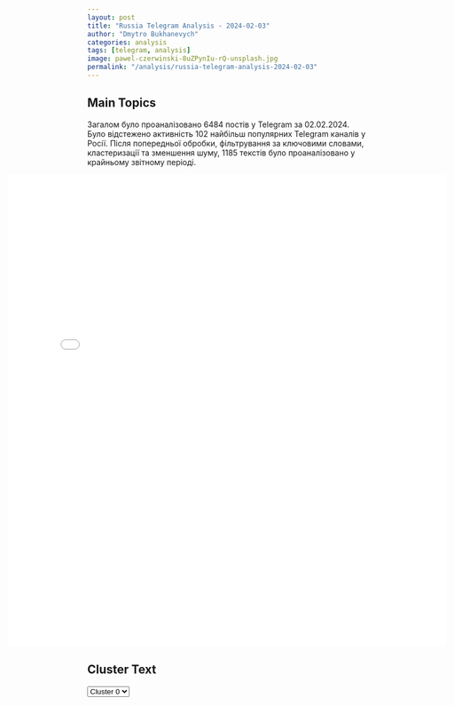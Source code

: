 ```yaml
---
layout: post
title: "Russia Telegram Analysis - 2024-02-03"
author: "Dmytro Bukhanevych"
categories: analysis
tags: [telegram, analysis]
image: pawel-czerwinski-8uZPynIu-rQ-unsplash.jpg
permalink: "/analysis/russia-telegram-analysis-2024-02-03"
---
```


<style>
    /* Adjusting iframe-container styles */
    .wide-iframe-container {
        width: calc(100% + 30vw);  /* Extending the width */
        margin-left: -15vw;       /* Negative margin to push to the left */
        overflow: hidden;         /* In case the iframe content spills over */
    }

    .wide-iframe-container iframe {
        width: 100%;  /* Making the iframe take the full width of its container */
        border: none; /* Removing any borders from the iframe */
    }

    /* Toggle mechanism */
    .hidden {
        display: none;
    }
    
    .show-content-target:checked + .show-content {
        display: block;
    }
</style>

<h2>Main Topics</h2>
<p>Загалом було проаналізовано 6484 постів у Telegram за 02.02.2024. Було відстежено активність 102 найбільш популярних Telegram каналів у Росії. Після попередньої обробки, фільтрування за ключовими словами, кластеризації та зменшення шуму, 1185 текстів було проаналізовано у крайньому звітному періоді.</p>
<!-- Embedding Main Plotly Visualization -->
<div class="wide-iframe-container">
    <iframe src="{{site.baseurl}}/visualizations/2024-02-03/fig_topics_time.html" height="850"></iframe>
</div>


<h2>Cluster Text</h2>

<!-- Dropdown to select a cluster -->
<select id="clusterSelector" onchange="displayClusterText()">
<option value="0">Cluster 0</option><option value="1">Cluster 1</option><option value="2">Cluster 2</option><option value="3">Cluster 3</option><option value="4">Cluster 4</option><option value="5">Cluster 5</option><option value="6">Cluster 6</option><option value="7">Cluster 7</option><option value="8">Cluster 8</option>
</select>

<!-- Display area for the selected cluster's text -->
<div id="clusterTextDisplay" class="hidden"></div>

<script type="text/javascript">
    var clusterDetails = {"0": "<b>Total Posts:</b> 112<br><b>Date:</b> 2024-02-02 22:32:55+00:00<br><b>Author:</b> wargonzo<br><b>Link:</b> https://t.me/s/wargonzo/17954<br><b>Subscribers:</b> 1072133<br><b>Text:</b> \u0422\u0435\u043a\u0441\u0442: \u26a1\ufe0f\u0412\u0430\u0436\u043d\u043e\u26a1\ufe0f\u0412\u0412\u0421 \u0421\u0428\u0410 \u043d\u0430\u043d\u0435\u0441\u043b\u0438 \u0443\u0434\u0430\u0440\u044b \u043f\u043e \u0421\u0438\u0440\u0438\u0438 \u0438 \u0418\u0440\u0430\u043a\u0443\u26a1\ufe0f\u0421\u0442\u0440\u0430\u0442\u0435\u0433\u0438\u0447\u0435\u0441\u043a\u0438\u0435 \u0431\u043e\u043c\u0431\u0430\u0440\u0434\u0438\u0440\u043e\u0432\u0449\u0438\u043a\u0438 B-1B \u00abLancer\u00bb, \u0430 \u0442\u0430\u043a\u0436\u0435 \u043e\u043a\u043e\u043b\u043e 10 \u0448\u0442\u0443\u0440\u043c\u043e\u0432\u0438\u043a\u043e\u0432 \u0438 \u0438\u0441\u0442\u0440\u0435\u0431\u0438\u0442\u0435\u043b\u0435\u0439 \u0412\u0412\u0421 \u0421\u0428\u0410 \u043d\u0430\u043d\u043e\u0441\u044f\u0442 \u0443\u0434\u0430\u0440\u044b \u043f\u043e \u043e\u0431\u044a\u0435\u043a\u0442\u0430\u043c \u041a\u0421\u0418\u0420 \u0438 \u043f\u043e\u0434\u0434\u0435\u0440\u0436\u0438\u0432\u0430\u0435\u043c\u044b\u0445 \u0418\u0440\u0430\u043d\u043e\u043c \u0433\u0440\u0443\u043f\u043f\u0438\u0440\u043e\u0432\u043e\u043a \u0432 \u0421\u0438\u0440\u0438\u0438 \u0438 \u0418\u0440\u0430\u043a\u0435. \u0426\u0435\u043d\u0442\u0440\u0430\u043b\u044c\u043d\u043e\u0435 \u043a\u043e\u043c\u0430\u043d\u0434\u043e\u0432\u0430\u043d\u0438\u0435 \u0421\u0428\u0410 \u043f\u043e\u0434\u0442\u0432\u0435\u0440\u0434\u0438\u043b\u043e \u0431\u043e\u043c\u0431\u0430\u0440\u0434\u0438\u0440\u043e\u0432\u043a\u0443 \u0431\u043e\u043b\u0435\u0435 \u0447\u0435\u043c 85 \u0446\u0435\u043b\u0435\u0439. \u041f\u0440\u0438 \u044d\u0442\u043e\u043c, \u0430\u043c\u0435\u0440\u0438\u043a\u0430\u043d\u0441\u043a\u0438\u0435 \u0421\u041c\u0418, \u0441\u0441\u044b\u043b\u0430\u044f\u0441\u044c \u043d\u0430 \u0438\u0441\u0442\u043e\u0447\u043d\u0438\u043a\u0438 \u0432 \u043f\u0440\u0430\u0432\u0438\u0442\u0435\u043b\u044c\u0441\u0442\u0432\u0435, \u0441\u043e\u043e\u0431\u0449\u0430\u044e\u0442, \u0447\u0442\u043e \u0443\u0434\u0430\u0440\u044b \u043d\u0435 \u0431\u0443\u0434\u0443\u0442 \u043d\u0430\u043d\u043e\u0441\u0438\u0442\u044c\u0441\u044f \u043f\u043e \u0442\u0435\u0440\u0440\u0438\u0442\u043e\u0440\u0438\u0438 \u0418\u0440\u0430\u043d\u0430, \u043d\u043e \u044d\u0442\u043e \u0442\u043e\u043b\u044c\u043a\u043e \u043d\u0430\u0447\u0430\u043b\u043e \u043e\u043f\u0435\u0440\u0430\u0446\u0438\u0438 \u043f\u0440\u043e\u0442\u0438\u0432 \u043f\u0440\u043e\u0438\u0440\u0430\u043d\u0441\u043a\u0438\u0445 \u0441\u0438\u043b \u0432 \u0440\u0435\u0433\u0438\u043e\u043d\u0435, \u043a\u043e\u0442\u043e\u0440\u0430\u044f \u043f\u0440\u043e\u0434\u043e\u043b\u0436\u0438\u0442\u0441\u044f \u0432 \u0431\u043b\u0438\u0436\u0430\u0439\u0448\u0438\u0435 \u0434\u043d\u0438. \u042d\u0442\u0438 \u0441\u043b\u043e\u0432\u0430 \u043f\u043e\u0434\u0442\u0432\u0435\u0440\u0434\u0438\u043b \u0438 \u043f\u0440\u0435\u0437\u0438\u0434\u0435\u043d\u0442 \u0421\u0428\u0410 \u0414\u0436\u043e \u0411\u0430\u0439\u0434\u0435\u043d, \u0437\u0430\u044f\u0432\u0438\u0432, \u0447\u0442\u043e \u043e\u043f\u0435\u0440\u0430\u0446\u0438\u044f \u043f\u0440\u043e\u0432\u043e\u0434\u0438\u0442\u0441\u044f \u043f\u043e\u0434 \u0435\u0433\u043e \u0440\u0443\u043a\u043e\u0432\u043e\u0434\u0441\u0442\u0432\u043e\u043c \u0438 \u0431\u0443\u0434\u0435\u0442 \u043f\u0440\u043e\u0434\u043e\u043b\u0436\u0435\u043d\u0430 \u0432 \u0442\u043e\u043c \u043c\u0435\u0441\u0442\u0435 \u0438 \u0432 \u0442\u043e \u0432\u0440\u0435\u043c\u044f, \u043a\u043e\u0442\u043e\u0440\u043e\u0435 \u043e\u043d\u0438 \u0441\u0430\u043c\u0438 \u0432\u044b\u0431\u0435\u0440\u0443\u0442. \u00ab\u0421\u0428\u0410 \u043d\u0435 \u0441\u0442\u0440\u0435\u043c\u044f\u0442\u0441\u044f \u043a \u043a\u043e\u043d\u0444\u043b\u0438\u043a\u0442\u0443 \u043d\u0430 \u0411\u043b\u0438\u0436\u043d\u0435\u043c \u0412\u043e\u0441\u0442\u043e\u043a\u0435 \u0438\u043b\u0438 \u0433\u0434\u0435-\u043b\u0438\u0431\u043e \u0435\u0449\u0435 \u0432 \u043c\u0438\u0440\u0435, \u043d\u043e \u043c\u044b \u0434\u0430\u0434\u0438\u043c \u0441\u0434\u0430\u0447\u0438 \u0432\u0441\u0435\u043c, \u043a\u0442\u043e \u043f\u043e\u043f\u044b\u0442\u0430\u0435\u0442\u0441\u044f \u043f\u0440\u0438\u0447\u0438\u043d\u0438\u0442\u044c \u043d\u0430\u043c \u0432\u0440\u0435\u0434\u00bb \u2013 \u0437\u0430\u044f\u0432\u0438\u043b \u043f\u0440\u0435\u0437\u0438\u0434\u0435\u043d\u0442 \u0410\u043c\u0435\u0440\u0438\u043a\u0438. \u041d\u0430\u043f\u043e\u043c\u043d\u0438\u043c, \u0447\u0442\u043e \u0431\u043e\u043c\u0431\u0430\u0440\u0434\u0438\u0440\u043e\u0432\u043a\u0438 \u0432 \u0421\u0438\u0440\u0438\u0438 \u0438 \u0418\u0440\u0430\u043a\u0435 \u0441\u0442\u0430\u043b\u0438 \u043e\u0442\u0432\u0435\u0442\u043e\u043c \u043d\u0430 \u043d\u0435\u0434\u0430\u0432\u043d\u044e\u044e \u0430\u0442\u0430\u043a\u0443 \u0430\u043c\u0435\u0440\u0438\u043a\u0430\u043d\u0441\u043a\u043e\u0439 \u0431\u0430\u0437\u044b \u0432 \u0418\u043e\u0440\u0434\u0430\u043d\u0438\u0438, \u0432 \u0445\u043e\u0434\u0435 \u043a\u043e\u0442\u043e\u0440\u043e\u0439 \u043f\u043e\u0433\u0438\u0431\u043b\u043e \u043d\u0435\u0441\u043a\u043e\u043b\u044c\u043a\u043e \u0432\u043e\u0435\u043d\u043d\u043e\u0441\u043b\u0443\u0436\u0430\u0449\u0438\u0445 \u0421\u0428\u0410.@wargonzo *\u043d\u0430\u0448 \u043f\u0440\u043e\u0435\u043a\u0442 \u0441\u0443\u0449\u0435\u0441\u0442\u0432\u0443\u0435\u0442 \u043d\u0430 \u0441\u0440\u0435\u0434\u0441\u0442\u0432\u0430 \u043f\u043e\u0434\u043f\u0438\u0441\u0447\u0438\u043a\u043e\u0432, \u043a\u0430\u0440\u0442\u0430 \u0434\u043b\u044f \u043f\u043e\u043c\u043e\u0449\u04384276 3801 4149 1378", "1": "<b>Total Posts:</b> 144<br><b>Date:</b> 2024-02-02 18:16:36+00:00<br><b>Author:</b> rt_russian<br><b>Link:</b> https://t.me/s/rt_russian/188244<br><b>Subscribers:</b> 815201<br><b>Text:</b> \u0422\u0435\u043a\u0441\u0442: \u041c\u0438\u043d\u044e\u0441\u0442 \u0432\u043a\u043b\u044e\u0447\u0438\u043b \u0432 \u0440\u0435\u0435\u0441\u0442\u0440 \u0438\u043d\u043e\u0430\u0433\u0435\u043d\u0442\u043e\u0432 \u041e\u043b\u0435\u0433\u0430 \u041e\u0440\u043b\u043e\u0432\u0430, \u0431\u044b\u0432\u0448\u0435\u0433\u043e \u0447\u043b\u0435\u043d\u0430 \u043f\u0440\u0430\u0432\u043b\u0435\u043d\u0438\u044f \u043e\u0431\u0449\u0435\u0441\u0442\u0432\u0430 \u00ab\u041c\u0435\u043c\u043e\u0440\u0438\u0430\u043b\u00bb (\u043f\u0440\u0438\u0437\u043d\u0430\u043d\u043e \u0432 \u0420\u0424 \u0438\u043d\u043e\u0430\u0433\u0435\u043d\u0442\u043e\u043c \u0438 \u043b\u0438\u043a\u0432\u0438\u0434\u0438\u0440\u043e\u0432\u0430\u043d\u043e).\u041e\u043d \u0432\u044b\u0441\u0442\u0443\u043f\u0430\u043b \u043f\u0440\u043e\u0442\u0438\u0432 \u0421\u0412\u041e \u043d\u0430 \u0423\u043a\u0440\u0430\u0438\u043d\u0435 \u0438 \u0440\u0430\u0441\u043f\u0440\u043e\u0441\u0442\u0440\u0430\u043d\u044f\u043b \u0444\u0435\u0439\u043a\u0438.\u0412 \u0441\u043f\u0438\u0441\u043e\u043a \u0442\u0430\u043a\u0436\u0435 \u0432\u043e\u0448\u043b\u0438: \u2014 \u0441\u043e\u043e\u0441\u043d\u043e\u0432\u0430\u0442\u0435\u043b\u044c \u00ab\u0412\u0438\u043a\u0438\u043c\u0435\u0434\u0438\u044f. \u0420\u0423\u00bb \u0421\u0442\u0430\u043d\u0438\u0441\u043b\u0430\u0432 \u041a\u043e\u0437\u043b\u043e\u0432\u0441\u043a\u0438\u0439 \u2014 \u0432\u0437\u0430\u0438\u043c\u043e\u0434\u0435\u0439\u0441\u0442\u0432\u043e\u0432\u0430\u043b \u0441 \u0438\u043d\u043e\u0441\u0442\u0440\u0430\u043d\u043d\u044b\u043c\u0438 \u0438\u043d\u0444\u043e\u0440\u043c\u043f\u043b\u043e\u0449\u0430\u0434\u043a\u0430\u043c\u0438, \u0434\u0435\u044f\u0442\u0435\u043b\u044c\u043d\u043e\u0441\u0442\u044c \u043e\u0434\u043d\u043e\u0439 \u0438\u0437 \u043a\u043e\u0442\u043e\u0440\u044b\u0445 \u043f\u0440\u0438\u0437\u043d\u0430\u043d\u0430 \u043d\u0435\u0436\u0435\u043b\u0430\u0442\u0435\u043b\u044c\u043d\u043e\u0439 \u0432 \u0420\u0424; \u2014 \u043d\u043e\u0432\u043e\u0441\u0438\u0431\u0438\u0440\u0441\u043a\u0438\u0439 \u0434\u0435\u043f\u0443\u0442\u0430\u0442 \u0410\u043d\u0442\u043e\u043d \u041a\u0430\u0440\u0442\u0430\u0432\u0438\u043d \u2014 \u0440\u0430\u0441\u043f\u0440\u043e\u0441\u0442\u0440\u0430\u043d\u044f\u043b \u0444\u0435\u0439\u043a\u0438 \u043e \u043f\u0440\u043e\u0432\u043e\u0434\u0438\u043c\u043e\u0439 \u0420\u0424 \u043f\u043e\u043b\u0438\u0442\u0438\u043a\u0435, \u043f\u0440\u0438\u043d\u0438\u043c\u0430\u043b \u0443\u0447\u0430\u0441\u0442\u0438\u0435 \u0432 \u0441\u043e\u0437\u0434\u0430\u043d\u0438\u0438 \u043c\u0430\u0442\u0435\u0440\u0438\u0430\u043b\u043e\u0432 \u0438\u043d\u043e\u0430\u0433\u0435\u043d\u0442\u043e\u0432;\u2014 \u0437\u0430\u043c\u0434\u0438\u0440\u0435\u043a\u0442\u043e\u0440\u0430 \u00ab\u0415\u043b\u044c\u0446\u0438\u043d \u0426\u0435\u043d\u0442\u0440\u0430\u00bb \u041d\u0438\u043a\u0438\u0442\u0430 \u0421\u043e\u043a\u043e\u043b\u043e\u0432 \u2014 \u0432\u044b\u0441\u0442\u0443\u043f\u0430\u043b \u043f\u0440\u043e\u0442\u0438\u0432 \u0421\u0412\u041e, \u0440\u0430\u0441\u043f\u0440\u043e\u0441\u0442\u0440\u0430\u043d\u044f\u043b \u0444\u0435\u0439\u043a\u0438 \u043e \u043f\u0443\u0431\u043b\u0438\u0447\u043d\u043e\u0439 \u0432\u043b\u0430\u0441\u0442\u0438 \u0432 \u0420\u0424; \u2014 \u041b\u0413\u0411\u0422*-\u0430\u043a\u0442\u0438\u0432\u0438\u0441\u0442 \u041c\u0438\u0445\u0430\u0438\u043b \u0427\u0438\u043c\u0430\u0440\u043e\u0432 \u2014 \u043f\u0440\u043e\u043f\u0430\u0433\u0430\u043d\u0434\u0438\u0440\u043e\u0432\u0430\u043b \u041b\u0413\u0411\u0422-\u043e\u0442\u043d\u043e\u0448\u0435\u043d\u0438\u044f, \u0440\u0430\u0441\u043f\u0440\u043e\u0441\u0442\u0440\u0430\u043d\u044f\u043b \u0444\u0435\u0439\u043a\u0438, \u0432\u044b\u0441\u043a\u0430\u0437\u044b\u0432\u0430\u043b\u0441\u044f \u043f\u0440\u043e\u0442\u0438\u0432 \u0421\u0412\u041e;\u2014 \u0442\u0430\u043c\u0431\u043e\u0432\u0441\u043a\u0438\u0439 \u0436\u0443\u0440\u043d\u0430\u043b\u0438\u0441\u0442 \u0421\u0435\u0440\u0433\u0435\u0439 \u0421\u0442\u0435\u043f\u0430\u043d\u043e\u0432 \u2014 \u0432\u044b\u0441\u0442\u0443\u043f\u0430\u043b \u043f\u0440\u043e\u0442\u0438\u0432 \u0421\u0412\u041e, \u0440\u0430\u0441\u043f\u0440\u043e\u0441\u0442\u0440\u0430\u043d\u044f\u043b \u0444\u0435\u0439\u043a\u0438 \u043e \u043f\u0443\u0431\u043b\u0438\u0447\u043d\u043e\u0439 \u0432\u043b\u0430\u0441\u0442\u0438 \u0432 \u0420\u0424, \u0432\u0437\u0430\u0438\u043c\u043e\u0434\u0435\u0439\u0441\u0442\u0432\u043e\u0432\u0430\u043b \u0441 \u0438\u043d\u043e\u0430\u0433\u0435\u043d\u0442\u0430\u043c\u0438 (\u043f\u0440\u043e\u0436\u0438\u0432\u0430\u0435\u0442 \u0437\u0430 \u0433\u0440\u0430\u043d\u0438\u0446\u0435\u0439).* \u0414\u0432\u0438\u0436\u0435\u043d\u0438\u0435 \u041b\u0413\u0411\u0422 \u043f\u0440\u0438\u0437\u043d\u0430\u043d\u043e \u0432 \u0420\u043e\u0441\u0441\u0438\u0438 \u044d\u043a\u0441\u0442\u0440\u0435\u043c\u0438\u0441\u0442\u0441\u043a\u0438\u043c \u0438 \u0437\u0430\u043f\u0440\u0435\u0449\u0435\u043d\u043e.\ud83d\udfe9 RT \u043d\u0430 \u0440\u0443\u0441\u0441\u043a\u043e\u043c. \u041f\u043e\u0434\u043f\u0438\u0448\u0438\u0441\u044c", "2": "<b>Total Posts:</b> 200<br><b>Date:</b> 2024-02-02 23:03:01+00:00<br><b>Author:</b> boris_rozhin<br><b>Link:</b> https://t.me/s/boris_rozhin/111586<br><b>Subscribers:</b> 806843<br><b>Text:</b> \u0422\u0435\u043a\u0441\u0442: \u041f\u0440\u044f\u043c\u043e\u0435 \u043f\u043e\u043f\u0430\u0434\u0430\u043d\u0438\u0435: \u0443\u043d\u0438\u0447\u0442\u043e\u0436\u0435\u043d\u0438\u0435 \u0442\u0430\u043d\u043a\u0430 \u0412\u0421\u0423 \u0432\u044b\u0441\u043e\u043a\u043e\u0442\u043e\u0447\u043d\u044b\u043c \u043a\u043e\u0440\u0440\u0435\u043a\u0442\u0438\u0440\u0443\u0435\u043c\u044b\u043c \u0430\u0440\u0442\u0438\u043b\u043b\u0435\u0440\u0438\u0439\u0441\u043a\u0438\u043c \u0431\u043e\u0435\u043f\u0440\u0438\u043f\u0430\u0441\u043e\u043c \u00ab\u041a\u0440\u0430\u0441\u043d\u043e\u043f\u043e\u043b\u044c\u00bbC\u0435\u043b\u043e \u0421\u0442\u0430\u0440\u043e\u043c\u0430\u0439\u043e\u0440\u0441\u043a\u043e\u0435, \u0412\u043e\u043b\u043d\u043e\u0432\u0430\u0445\u0441\u043a\u0438\u0439 \u0440\u0430\u0439\u043e\u043d, \u0414\u041d\u0420\u0426\u0435\u043b\u044c, \u0432\u044b\u044f\u0432\u043b\u0435\u043d\u043d\u0443\u044e \u0441 \u043f\u043e\u043c\u043e\u0449\u044c\u044e \u0431\u0435\u0441\u043f\u0438\u043b\u043e\u0442\u043d\u043e\u0433\u043e \u043b\u0435\u0442\u0430\u0442\u0435\u043b\u044c\u043d\u043e\u0433\u043e \u0430\u043f\u043f\u0430\u0440\u0430\u0442\u0430, \u0443\u043d\u0438\u0447\u0442\u043e\u0436\u0438\u043b\u0438 \u0430\u0440\u0442\u0438\u043b\u043b\u0435\u0440\u0438\u0441\u0442\u044b 5 \u043e\u0431\u0449\u0435\u0432\u043e\u0439\u0441\u043a\u043e\u0432\u043e\u0439 \u0430\u0440\u043c\u0438\u0438 \u0433\u0440\u0443\u043f\u043f\u0438\u0440\u043e\u0432\u043a\u0438 \u0432\u043e\u0439\u0441\u043a \u00ab\u0412\u043e\u0441\u0442\u043e\u043a\u00bb.@mod_russia", "3": "<b>Total Posts:</b> 119<br><b>Date:</b> 2024-02-02 13:50:59+00:00<br><b>Author:</b> warfakes<br><b>Link:</b> https://t.me/s/warfakes/20208<br><b>Subscribers:</b> 544426<br><b>Text:</b> \u0422\u0435\u043a\u0441\u0442: \u041f\u0440\u0435\u0437\u0438\u0434\u0435\u043d\u0442 \u0420\u043e\u0441\u0441\u0438\u0438 \u0412\u043b\u0430\u0434\u0438\u043c\u0438\u0440 \u041f\u0443\u0442\u0438\u043d \u0432\u0441\u0442\u0440\u0435\u0442\u0438\u043b\u0441\u044f \u0432 \u0422\u0443\u043b\u0435 \u0441 \u0443\u0447\u0430\u0441\u0442\u043d\u0438\u043a\u0430\u043c\u0438 \u0444\u043e\u0440\u0443\u043c\u0430 \u00ab\u0412\u0441\u0435 \u0434\u043b\u044f \u043f\u043e\u0431\u0435\u0434\u044b\u00bb. \u0413\u043b\u0430\u0432\u043d\u043e\u0435 \u0438\u0437 \u0437\u0430\u044f\u0432\u043b\u0435\u043d\u0438\u0439 \u0433\u043b\u0430\u0432\u044b \u0433\u043e\u0441\u0443\u0434\u0430\u0440\u0441\u0442\u0432\u0430: \ud83d\udfe2 \u0412\u0441\u044f \u0440\u0430\u0431\u043e\u0442\u0430 \u0440\u043e\u0441\u0441\u0438\u0439\u0441\u043a\u0438\u0445 \u043e\u0440\u0443\u0436\u0435\u0439\u043d\u0438\u043a\u043e\u0432 \u0438 \u0432\u043b\u0430\u0441\u0442\u0435\u0439 \u043d\u0430\u0446\u0435\u043b\u0435\u043d\u0430 \u043d\u0430 \u043f\u043e\u0434\u0434\u0435\u0440\u0436\u043a\u0443 \u0431\u043e\u0439\u0446\u043e\u0432 \u0420\u0424 \u043d\u0430 \u043f\u0435\u0440\u0435\u0434\u043e\u0432\u043e\u0439;\ud83d\udfe2 \u0411\u043e\u043b\u0435\u0435 520 \u0442\u044b\u0441\u044f\u0447 \u043d\u043e\u0432\u044b\u0445 \u0440\u0430\u0431\u043e\u0447\u0438\u0445 \u043c\u0435\u0441\u0442 \u0441\u043e\u0437\u0434\u0430\u043d\u043e \u0432 \u043e\u0431\u043e\u0440\u043e\u043d\u043a\u0435 \u0432 \u0420\u0424 \u0437\u0430 \u043f\u043e\u0441\u043b\u0435\u0434\u043d\u0438\u0435 1,5 \u0433\u043e\u0434\u0430;\ud83d\udfe2 \u041d\u043e\u0432\u0435\u0439\u0448\u0435\u0435 \u0440\u043e\u0441\u0441\u0438\u0439\u0441\u043a\u043e\u0435 \u0432\u043e\u043e\u0440\u0443\u0436\u0435\u043d\u0438\u0435 \u043f\u0440\u0435\u0432\u043e\u0441\u0445\u043e\u0434\u0438\u0442 \u043d\u0430\u0442\u043e\u0432\u0441\u043a\u043e\u0435, \u0434\u0430\u0436\u0435 \u0441\u043e\u0432\u0435\u0442\u0441\u043a\u043e\u0435 \u043d\u0435 \u0432\u0441\u0435\u0433\u0434\u0430 \u0443\u0441\u0442\u0443\u043f\u0430\u0435\u0442 \u0437\u0430\u0440\u0443\u0431\u0435\u0436\u043d\u043e\u043c\u0443 \u043e\u0440\u0443\u0436\u0438\u044e;\ud83d\udfe2 \u041f\u0440\u043e\u0438\u0437\u0432\u043e\u0434\u0441\u0442\u0432\u043e \u0431\u0440\u043e\u043d\u0435\u0437\u0430\u0449\u0438\u0442\u044b \u0434\u043b\u044f \u0431\u043e\u0439\u0446\u043e\u0432 \u0441\u043f\u0435\u0446\u043e\u043f\u0435\u0440\u0430\u0446\u0438\u0438 \u0432\u044b\u0440\u043e\u0441\u043b\u043e \u0432 10 \u0440\u0430\u0437;\ud83d\udfe2 \u0422\u0430\u043a\u0436\u0435 \u0420\u043e\u0441\u0441\u0438\u044f \u0432\u043a\u043b\u0430\u0434\u044b\u0432\u0430\u0435\u0442 \u0431\u043e\u043b\u044c\u0448\u0438\u0435 \u0441\u0440\u0435\u0434\u0441\u0442\u0432\u0430 \u0432 \u0440\u0430\u0437\u0432\u0438\u0442\u0438\u0435 \u043c\u0438\u043a\u0440\u043e\u044d\u043b\u0435\u043a\u0442\u0440\u043e\u043d\u0438\u043a\u0438;\ud83d\udfe2 \u0420\u043e\u0441\u0441\u0438\u044f \u043f\u0440\u043e\u0434\u0430\u043b\u0430 \u0432\u043e\u043e\u0440\u0443\u0436\u0435\u043d\u0438\u044f \u0437\u0430 \u0440\u0443\u0431\u0435\u0436 \u0432 \u043f\u0440\u043e\u0448\u043b\u043e\u043c \u0433\u043e\u0434\u0443 \u043d\u0430 \u043c\u0438\u043b\u043b\u0438\u0430\u0440\u0434\u044b \u0434\u043e\u043b\u043b\u0430\u0440\u043e\u0432;\ud83d\udfe2 \u0420\u0430\u043a\u0435\u0442\u043d\u044b\u0435 \u043a\u043e\u043c\u043f\u043b\u0435\u043a\u0441\u044b \u00ab\u041f\u0430\u043d\u0446\u0438\u0440\u044c\u00bb \u0432 \u0432\u044b\u0441\u0448\u0435\u0439 \u0441\u0442\u0435\u043f\u0435\u043d\u0438 \u0432\u043e\u0441\u0442\u0440\u0435\u0431\u043e\u0432\u0430\u043d\u044b \u0432 \u0445\u043e\u0434\u0435 \u0441\u043f\u0435\u0446\u043e\u043f\u0435\u0440\u0430\u0446\u0438\u0438 \u0438 \u043d\u0430\u0440\u0430\u0441\u0445\u0432\u0430\u0442 \u043d\u0430 \u043c\u0435\u0436\u0434\u0443\u043d\u0430\u0440\u043e\u0434\u043d\u044b\u0445 \u0440\u044b\u043d\u043a\u0430\u0445, \u043a\u0430\u043a \u00ab\u0433\u043e\u0440\u044f\u0447\u0438\u0435 \u043f\u0438\u0440\u043e\u0436\u043a\u0438\u00bb;\ud83d\udfe2 \u0421\u043e\u0446\u0438\u0430\u043b\u044c\u043d\u044b\u0435 \u043f\u0440\u0430\u0432\u0430 \u0438 \u043b\u044c\u0433\u043e\u0442\u044b \u0434\u043e\u043b\u0436\u043d\u044b \u0431\u044b\u0442\u044c \u0438\u0434\u0435\u043d\u0442\u0438\u0447\u043d\u044b \u0443 \u0432\u0441\u0435\u0445 \u0431\u043e\u0439\u0446\u043e\u0432 \u0441\u043f\u0435\u0446\u043e\u043f\u0435\u0440\u0430\u0446\u0438\u0438;\ud83d\udfe2 \u041f\u043e\u0434\u0430\u0432\u043b\u044f\u044e\u0449\u0435\u0435 \u0431\u043e\u043b\u044c\u0448\u0438\u043d\u0441\u0442\u0432\u043e \u0440\u043e\u0441\u0441\u0438\u044f\u043d \u0445\u043e\u0442\u044f\u0442 \u043f\u043e\u043c\u043e\u0447\u044c \u0414\u043e\u043d\u0431\u0430\u0441\u0441\u0443;\ud83d\udfe2 \u0410\u043a\u0442\u0438\u0432\u043d\u043e\u0435 \u0443\u0447\u0430\u0441\u0442\u0438\u0435 \u0436\u0438\u0442\u0435\u043b\u0435\u0439 \u0420\u043e\u0441\u0441\u0438\u0438 \u0432 \u0441\u0431\u043e\u0440\u0430\u0445 \u0441\u0440\u0435\u0434\u0441\u0442\u0432, \u0430\u043c\u0443\u043d\u0438\u0446\u0438\u0438 \u0438 \u043f\u043e\u043c\u043e\u0449\u0438 \u0434\u043b\u044f \u0431\u043e\u0439\u0446\u043e\u0432 \u043d\u0430 \u0444\u0440\u043e\u043d\u0442\u0435 \u0441\u0432\u0438\u0434\u0435\u0442\u0435\u043b\u044c\u0441\u0442\u0432\u0443\u0435\u0442 \u043e \u0435\u0434\u0438\u043d\u0441\u0442\u0432\u0435 \u0432 \u043e\u0431\u0449\u0435\u0441\u0442\u0432\u0435 \u0438 \u0433\u0430\u0440\u0430\u043d\u0442\u0438\u0440\u0443\u0435\u0442 \u043f\u043e\u0431\u0435\u0434\u0443 \u0441\u0442\u0440\u0430\u043d\u044b;\u00ab\u0415\u0441\u043b\u0438 \u0431\u044b \u0420\u043e\u0441\u0441\u0438\u044f \u043d\u0435 \u043f\u0440\u0438\u0448\u043b\u0430 \u043d\u0430 \u043f\u043e\u043c\u043e\u0449\u044c \u0414\u043e\u043d\u0431\u0430\u0441\u0441\u0443, \u0442\u043e \u043e\u043d\u0430 \u0431\u044b \"\u043f\u0440\u0435\u0432\u0440\u0430\u0442\u0438\u043b\u0430\u0441\u044c \u0432 \u0434\u0440\u044f\u0445\u043b\u0443\u044e \u0441\u0442\u0440\u0430\u043d\u0443\", \u043a\u043e\u0442\u043e\u0440\u0443\u044e \u0431\u044b \u043f\u043e\u0433\u043b\u0430\u0436\u0438\u0432\u0430\u043b\u0438 \u043f\u043e \u0433\u043e\u043b\u043e\u0432\u043a\u0435 \u0438 \u0434\u0430\u0432\u0430\u043b\u0438 \u0433\u043d\u0438\u043b\u0443\u044e \u043a\u0430\u0440\u0442\u043e\u0448\u043a\u0443 \u0432 \u043a\u0430\u0447\u0435\u0441\u0442\u0432\u0435 \u0433\u0443\u043c\u0430\u043d\u0438\u0442\u0430\u0440\u043d\u043e\u0439 \u043f\u043e\u043c\u043e\u0449\u0438\u00bb, \u2014 \u043f\u043e\u0434\u0447\u0435\u0440\u043a\u043d\u0443\u043b \u0412\u043b\u0430\u0434\u0438\u043c\u0438\u0440 \u041f\u0443\u0442\u0438\u043d.\u2705 \u041f\u043e\u0434\u043f\u0438\u0448\u0438\u0442\u0435\u0441\u044c \u043d\u0430 \u00ab\u0412\u043e\u0439\u043d\u0443 \u0441 \u0444\u0435\u0439\u043a\u0430\u043c\u0438\u00bb, \u0447\u0442\u043e\u0431\u044b \u043d\u0435 \u0434\u0430\u0442\u044c \u0441\u0435\u0431\u044f \u043e\u0431\u043c\u0430\u043d\u0443\u0442\u044c.", "4": "<b>Total Posts:</b> 159<br><b>Date:</b> 2024-02-02 02:59:53+00:00<br><b>Author:</b> russica2<br><b>Link:</b> https://t.me/s/russica2/55760<br><b>Subscribers:</b> 306621<br><b>Text:</b> \u0422\u0435\u043a\u0441\u0442: CNN: \u042d\u043a\u0441\u043a\u043b\u044e\u0437\u0438\u0432: \u0423\u043a\u0440\u0430\u0438\u043d\u0430 \u0434\u043e\u043b\u0436\u043d\u0430 \u043f\u0440\u0438\u0441\u043f\u043e\u0441\u043e\u0431\u0438\u0442\u044c\u0441\u044f \u043a \u0441\u043e\u043a\u0440\u0430\u0449\u0435\u043d\u0438\u044e \u0437\u0430\u043f\u0430\u0434\u043d\u043e\u0439 \u0432\u043e\u0435\u043d\u043d\u043e\u0439 \u043f\u043e\u043c\u043e\u0449\u0438, \u0441\u0447\u0438\u0442\u0430\u0435\u0442 \u0433\u043b\u0430\u0432\u0430 \u0430\u0440\u043c\u0438\u0438, \u043f\u043e\u043f\u0430\u0432\u0448\u0438\u0439 \u0432 \u0431\u0435\u0434\u0443. \u0427\u0430\u0441\u0442\u044c 2. \u25aa\ufe0f\u041a\u043e\u0433\u0434\u0430 \u0417\u0430\u043b\u0443\u0436\u043d\u044b\u0439 - \u0432 \u043e\u0442\u0434\u0435\u043b\u044c\u043d\u043e\u043c \u0438\u043d\u0442\u0435\u0440\u0432\u044c\u044e - \u043d\u0430\u0437\u0432\u0430\u043b \u0441\u0438\u0442\u0443\u0430\u0446\u0438\u044e \u00ab\u043f\u0430\u0442\u043e\u0432\u043e\u0439\u00bb, \u043e\u0444\u0438\u0441 \u0417\u0435\u043b\u0435\u043d\u0441\u043a\u043e\u0433\u043e \u043e\u0433\u0440\u044b\u0437\u043d\u0443\u043b\u0441\u044f \u0438 \u0437\u0430\u044f\u0432\u0438\u043b, \u0447\u0442\u043e \u043f\u043e\u0434\u043e\u0431\u043d\u044b\u0435 \u0440\u0430\u0437\u0433\u043e\u0432\u043e\u0440\u044b \u0442\u043e\u043b\u044c\u043a\u043e \u043f\u043e\u043c\u043e\u0433\u0430\u044e\u0442 \u0420\u043e\u0441\u0441\u0438\u0438. \u0412 \u0441\u0432\u043e\u0435\u0439 \u0441\u0442\u0430\u0442\u044c\u0435 \u0434\u043b\u044f CNN \u0417\u0430\u043b\u0443\u0436\u043d\u044b\u0439, \u0441\u0443\u0434\u044f \u043f\u043e \u0432\u0441\u0435\u043c\u0443, \u043e\u0446\u0435\u043d\u0438\u0432\u0430\u0435\u0442 \u0441\u043e\u0441\u0442\u043e\u044f\u043d\u0438\u0435 \u0432\u043e\u0439\u043d\u044b \u0442\u0430\u043a\u0436\u0435.\u25aa\ufe0f\u041e\u0434\u043d\u0430\u043a\u043e \u0442\u0435\u043f\u0435\u0440\u044c, \u043f\u043e \u0435\u0433\u043e \u043c\u043d\u0435\u043d\u0438\u044e, \u0432\u043e\u0435\u043d\u043d\u044b\u0435 \u043b\u0438\u0434\u0435\u0440\u044b \u0423\u043a\u0440\u0430\u0438\u043d\u044b \u0434\u043e\u043b\u0436\u043d\u044b \u043f\u0440\u0438\u043d\u044f\u0442\u044c \u0432\u043e \u0432\u043d\u0438\u043c\u0430\u043d\u0438\u0435 \u0440\u044f\u0434 \u0440\u0430\u0437\u043e\u0447\u0430\u0440\u043e\u0432\u0430\u043d\u0438\u0439 \u0438 \u043e\u0442\u0432\u043b\u0435\u043a\u0430\u044e\u0449\u0438\u0445 \u0444\u0430\u043a\u0442\u043e\u0440\u043e\u0432 \u0438 \u0432\u043d\u0435 \u043f\u043e\u043b\u044f \u0431\u043e\u044f.\u25aa\ufe0f\u041a\u043e\u0441\u0432\u0435\u043d\u043d\u043e \u043e\u043d \u0441\u0441\u044b\u043b\u0430\u0435\u0442\u0441\u044f \u043d\u0430 \u0442\u043e, \u0447\u0442\u043e \u0421\u043e\u0435\u0434\u0438\u043d\u0435\u043d\u043d\u044b\u0435 \u0428\u0442\u0430\u0442\u044b \u043d\u0435 \u0441\u043c\u043e\u0433\u043b\u0438 \u0441\u043e\u0433\u043b\u0430\u0441\u043e\u0432\u0430\u0442\u044c \u043d\u043e\u0432\u044b\u0439 \u043f\u0430\u043a\u0435\u0442 \u0432\u043e\u0435\u043d\u043d\u043e\u0439 \u043f\u043e\u043c\u043e\u0449\u0438 \u0434\u043b\u044f \u0423\u043a\u0440\u0430\u0438\u043d\u044b, \u0430 \u0442\u0430\u043a\u0436\u0435 \u043d\u0430 \u0442\u043e, \u0447\u0442\u043e \u0441\u043e\u0431\u044b\u0442\u0438\u044f \u043d\u0430 \u0411\u043b\u0438\u0436\u043d\u0435\u043c \u0412\u043e\u0441\u0442\u043e\u043a\u0435 \u0441 \u043e\u043a\u0442\u044f\u0431\u0440\u044f \u043f\u0440\u0438\u0432\u043b\u0435\u043a\u043b\u0438 \u0432\u043d\u0438\u043c\u0430\u043d\u0438\u0435 \u043c\u0438\u0440\u043e\u0432\u043e\u0439 \u043e\u0431\u0449\u0435\u0441\u0442\u0432\u0435\u043d\u043d\u043e\u0441\u0442\u0438 \u043a \u0434\u0440\u0443\u0433\u0438\u043c \u0432\u043e\u043f\u0440\u043e\u0441\u0430\u043c.\u041a\u0440\u043e\u043c\u0435 \u0442\u043e\u0433\u043e, \u00ab\u0441\u043b\u0430\u0431\u043e\u0441\u0442\u044c \u0440\u0435\u0436\u0438\u043c\u0430 \u043c\u0435\u0436\u0434\u0443\u043d\u0430\u0440\u043e\u0434\u043d\u044b\u0445 \u0441\u0430\u043d\u043a\u0446\u0438\u0439 \u043e\u0437\u043d\u0430\u0447\u0430\u0435\u0442, \u0447\u0442\u043e \u0420\u043e\u0441\u0441\u0438\u044f... \u0432\u0441\u0435 \u0435\u0449\u0435 \u043c\u043e\u0436\u0435\u0442 \u0440\u0430\u0437\u0432\u0435\u0440\u043d\u0443\u0442\u044c \u0441\u0432\u043e\u0439 \u0432\u043e\u0435\u043d\u043d\u043e-\u043f\u0440\u043e\u043c\u044b\u0448\u043b\u0435\u043d\u043d\u044b\u0439 \u043a\u043e\u043c\u043f\u043b\u0435\u043a\u0441 \u0434\u043b\u044f \u0432\u0435\u0434\u0435\u043d\u0438\u044f \u043a\u043e\u043d\u0444\u043b\u0438\u043a\u0442\u0430 \u043d\u0430 \u0438\u0441\u0442\u043e\u0449\u0435\u043d\u0438\u0435 \u043f\u0440\u043e\u0442\u0438\u0432 \u043d\u0430\u0441\u00bb.\u25aa\ufe0f\u041e\u043d \u043d\u0435 \u0433\u043e\u0432\u043e\u0440\u0438\u0442 \u043e\u0431 \u044d\u0442\u043e\u043c \u0441\u0442\u043e\u043b\u044c \u0436\u0435 \u043c\u043d\u043e\u0433\u043e\u0441\u043b\u043e\u0432\u043d\u043e, \u043d\u043e \u0441\u0442\u0430\u0442\u044c\u044f, \u043f\u043e\u0445\u043e\u0436\u0435, \u0441\u0432\u0438\u0434\u0435\u0442\u0435\u043b\u044c\u0441\u0442\u0432\u0443\u0435\u0442 \u043e \u0440\u0430\u0441\u0442\u0443\u0449\u0435\u043c \u0447\u0443\u0432\u0441\u0442\u0432\u0435, \u0447\u0442\u043e \u0432 \u043a\u043e\u043d\u0435\u0447\u043d\u043e\u043c \u0438\u0442\u043e\u0433\u0435 \u0441\u0443\u0434\u044c\u0431\u0430 \u0423\u043a\u0440\u0430\u0438\u043d\u044b \u043d\u0430\u0445\u043e\u0434\u0438\u0442\u0441\u044f \u0432 \u0435\u0435 \u0441\u043e\u0431\u0441\u0442\u0432\u0435\u043d\u043d\u044b\u0445 \u0440\u0443\u043a\u0430\u0445. \u25aa\ufe0f\u041d\u0430\u043f\u0440\u0438\u043c\u0435\u0440, \u0423\u043a\u0440\u0430\u0438\u043d\u0430 \u0443\u0434\u0435\u043b\u044f\u0435\u0442 \u043f\u0435\u0440\u0432\u043e\u0441\u0442\u0435\u043f\u0435\u043d\u043d\u043e\u0435 \u0432\u043d\u0438\u043c\u0430\u043d\u0438\u0435 \u0441\u0432\u043e\u0435\u0439 \u043e\u0442\u0435\u0447\u0435\u0441\u0442\u0432\u0435\u043d\u043d\u043e\u0439 \u0438\u043d\u0434\u0443\u0441\u0442\u0440\u0438\u0438 \u0431\u0435\u0441\u043f\u0438\u043b\u043e\u0442\u043d\u0438\u043a\u043e\u0432, \u0434\u043e\u0431\u0438\u0432\u0430\u044f\u0441\u044c \u0443\u0441\u043f\u0435\u0445\u043e\u0432 \u043a\u0430\u043a \u0432 \u043f\u0440\u043e\u0433\u0440\u0430\u043c\u043c\u0435 \u043c\u043e\u0440\u0441\u043a\u0438\u0445 \u0431\u0435\u0441\u043f\u0438\u043b\u043e\u0442\u043d\u0438\u043a\u043e\u0432, \u043d\u0430\u043d\u043e\u0441\u044f\u0449\u0438\u0445 \u0443\u0434\u0430\u0440\u044b \u043f\u043e \u0440\u043e\u0441\u0441\u0438\u0439\u0441\u043a\u0438\u043c \u0432\u043e\u0435\u043d\u043d\u043e-\u043c\u043e\u0440\u0441\u043a\u0438\u043c \u043e\u0431\u044a\u0435\u043a\u0442\u0430\u043c \u0432 \u0427\u0435\u0440\u043d\u043e\u043c \u043c\u043e\u0440\u0435, \u0442\u0430\u043a \u0438 \u0432 \u043f\u0440\u043e\u0433\u0440\u0430\u043c\u043c\u0435 \u0431\u0435\u0441\u043f\u0438\u043b\u043e\u0442\u043d\u0438\u043a\u043e\u0432 \u0434\u0430\u043b\u044c\u043d\u0435\u0433\u043e \u0440\u0430\u0434\u0438\u0443\u0441\u0430 \u0434\u0435\u0439\u0441\u0442\u0432\u0438\u044f, \u043f\u0440\u043e\u043b\u0435\u0442\u0430\u044e\u0449\u0438\u0445 \u0441\u043e\u0442\u043d\u0438 \u043a\u0438\u043b\u043e\u043c\u0435\u0442\u0440\u043e\u0432, \u0447\u0442\u043e\u0431\u044b \u043f\u043e\u0440\u0430\u0437\u0438\u0442\u044c \u043e\u0431\u044a\u0435\u043a\u0442\u044b \u0432 \u043a\u0440\u0443\u043f\u043d\u0435\u0439\u0448\u0438\u0445 \u0433\u043e\u0440\u043e\u0434\u0430\u0445 \u0420\u043e\u0441\u0441\u0438\u0438 \u0438 \u0432\u043e\u043a\u0440\u0443\u0433 \u043d\u0438\u0445. #\u0423\u043a\u0440\u0430\u0438\u043d\u0430 \u041f\u043e\u0434\u043f\u0438\u0441\u0430\u0442\u044c\u0441\u044f.", "5": "<b>Total Posts:</b> 20<br><b>Date:</b> 2024-02-02 10:54:17+00:00<br><b>Author:</b> ostashkonews<br><b>Link:</b> https://t.me/s/OstashkoNews/117883<br><b>Subscribers:</b> 376456<br><b>Text:</b> \u0422\u0435\u043a\u0441\u0442: \ud83c\uddf7\ud83c\uddfa \u041f\u0435\u0441\u043a\u043e\u0432: \u0432\u043e\u043f\u0440\u043e\u0441 \u0432\u043e\u0437\u0432\u0440\u0430\u0449\u0435\u043d\u0438\u044f \u0442\u0435\u043b \u043f\u043e\u0433\u0438\u0431\u0448\u0438\u0445 \u0443\u043a\u0440\u0430\u0438\u043d\u0441\u043a\u0438\u0445 \u0432\u043e\u0435\u043d\u043d\u043e\u043f\u043b\u0435\u043d\u043d\u044b\u0445 \u0432 \u0441\u0430\u043c\u043e\u043b\u0435\u0442\u0435 \u0418\u041b-76 \u0432 \u0440\u0443\u043a\u0430\u0445 \u0441\u043b\u0435\u0434\u0441\u0442\u0432\u0435\u043d\u043d\u044b\u0445 \u043e\u0440\u0433\u0430\u043d\u043e\u0432\u0420\u0430\u043d\u0435\u0435 \u0443\u043a\u0440\u0430\u0438\u043d\u0441\u043a\u0430\u044f \u0441\u0442\u043e\u0440\u043e\u043d\u0430 \u043e\u0431\u0432\u0438\u043d\u0438\u043b\u0430 \u0420\u0424 \u0432 \u044f\u043a\u043e\u0431\u044b \u043e\u0442\u043a\u0430\u0437\u0435 \u043d\u0430 \u043f\u0440\u043e\u0441\u044c\u0431\u0443 \u0432\u044b\u0434\u0430\u0442\u044c \u0442\u0435\u043b\u0430 \u043f\u043e\u0433\u0438\u0431\u0448\u0438\u0445 \u0431\u043e\u0435\u0432\u0438\u043a\u043e\u0432. \u041e\u0434\u043d\u0430\u043a\u043e \u0442\u0430\u043a\u043e\u0433\u043e \u043e\u0431\u0440\u0430\u0449\u0435\u043d\u0438\u0435 \u043e\u0442 \u041a\u0438\u0435\u0432\u0430 \u0434\u0430\u0436\u0435 \u043d\u0435 \u043f\u043e\u0441\u0442\u0443\u043f\u0430\u043b\u043e.\u2716\ufe0f \u041f\u0440\u0435\u0441\u0441-\u0441\u0435\u043a\u0440\u0435\u0442\u0430\u0440\u044c \u041f\u0443\u0442\u0438\u043d\u0430 \u0442\u0430\u043a\u0436\u0435 \u0437\u0430\u044f\u0432\u0438\u043b, \u0447\u0442\u043e \u043f\u043e\u043a\u0430 \u043d\u0438\u043a\u0442\u043e \u0438\u0437 \u0437\u0430\u0440\u0443\u0431\u0435\u0436\u043d\u044b\u0445 \u0441\u0442\u0440\u0430\u043d \u043d\u0435 \u043e\u0442\u043a\u043b\u0438\u043a\u043d\u0443\u043b\u0441\u044f \u043d\u0430 \u043f\u0440\u0438\u0437\u044b\u0432 \u043a \u043c\u0435\u0436\u0434\u0443\u043d\u0430\u0440\u043e\u0434\u043d\u043e\u043c\u0443 \u0440\u0430\u0441\u0441\u043b\u0435\u0434\u043e\u0432\u0430\u043d\u0438\u044e \u0430\u0442\u0430\u043a\u0438 \u0412\u0421\u0423 \u043d\u0430 \u0418\u043b-76.", "6": "<b>Total Posts:</b> 21<br><b>Date:</b> 2024-02-02 06:30:03+00:00<br><b>Author:</b> rvvoenkor<br><b>Link:</b> https://t.me/s/RVvoenkor/61389<br><b>Subscribers:</b> 1318127<br><b>Text:</b> \u0422\u0435\u043a\u0441\u0442: \u203c\ufe0f\ud83c\uddee\ud83c\uddf7\ud83c\uddfa\ud83c\uddf8\u0412\u0435\u0440\u0445\u043e\u0432\u043d\u044b\u0439 \u043b\u0438\u0434\u0435\u0440 \u0418\u0440\u0430\u043d\u0430 \u043f\u0440\u0438\u043a\u0430\u0437\u0430\u043b \u0438\u0437\u0431\u0435\u0433\u0430\u0442\u044c \u043f\u0440\u044f\u043c\u043e\u0439 \u0432\u043e\u0439\u043d\u044b \u0441 \u0421\u0428\u0410, - New York Times\u25aa\ufe0f\u041a\u0430\u043a \u0441\u043e\u043e\u0431\u0449\u0430\u0435\u0442 \u0438\u0437\u0434\u0430\u043d\u0438\u0435, \u043d\u0430 \u044d\u0442\u043e\u0439 \u043d\u0435\u0434\u0435\u043b\u0435 \u0441\u043e\u0441\u0442\u043e\u044f\u043b\u043e\u0441\u044c \u044d\u043a\u0441\u0442\u0440\u0435\u043d\u043d\u043e\u0435 \u0437\u0430\u0441\u0435\u0434\u0430\u043d\u0438\u0435 \u0412\u044b\u0441\u0448\u0435\u0433\u043e \u0441\u043e\u0432\u0435\u0442\u0430 \u043d\u0430\u0446\u0438\u043e\u043d\u0430\u043b\u044c\u043d\u043e\u0439 \u0431\u0435\u0437\u043e\u043f\u0430\u0441\u043d\u043e\u0441\u0442\u0438 \u0418\u0440\u0430\u043d\u0430 \u0432 \u0446\u0435\u043b\u044f\u0445 \u0432\u044b\u0440\u0430\u0431\u043e\u0442\u043a\u0438 \u0441\u0442\u0440\u0430\u0442\u0435\u0433\u0438\u0438 \u043f\u043e \u0441\u0438\u0442\u0443\u0430\u0446\u0438\u0438. \u041e\u0442\u043c\u0435\u0447\u0430\u0435\u0442\u0441\u044f, \u0447\u0442\u043e \u043f\u043e\u0441\u043b\u0435 \u0442\u043e\u0433\u043e \u043a\u0430\u043a \u0443\u0447\u0430\u0441\u0442\u043d\u0438\u043a\u0438 \u043e\u0437\u0432\u0443\u0447\u0438\u043b\u0438 \u0430\u044f\u0442\u043e\u043b\u043b\u0435 \u0410\u043b\u0438 \u0425\u0430\u043c\u0435\u043d\u0435\u0438 \u0441\u0432\u043e\u0438 \u043f\u043b\u0430\u043d\u044b, \u043e\u043d \u0434\u0430\u043b \u0447\u0435\u0442\u043a\u0438\u0439 \u043f\u0440\u0438\u043a\u0430\u0437 \u0438\u0437\u0431\u0435\u0433\u0430\u0442\u044c \u043f\u0440\u044f\u043c\u043e\u0439 \u0432\u043e\u0439\u043d\u044b \u0441 \u0421\u0428\u0410.\u25aa\ufe0f\u041d\u0435\u0441\u043c\u043e\u0442\u0440\u044f \u043d\u0430 \u044d\u0442\u043e\u0442 \u043f\u0440\u0438\u043a\u0430\u0437, \u0418\u0440\u0430\u043d \u0433\u043e\u0442\u043e\u0432\u0438\u0442\u0441\u044f \u043a \u043e\u0442\u0432\u0435\u0442\u043d\u044b\u043c \u0434\u0435\u0439\u0441\u0442\u0432\u0438\u044f\u043c \u043d\u0430 \u043f\u043e\u0442\u0435\u043d\u0446\u0438\u0430\u043b\u044c\u043d\u044b\u0439 \u0443\u0434\u0430\u0440 \u0432\u043e\u0437\u043c\u0435\u0437\u0434\u0438\u044f \u0441\u043e \u0441\u0442\u043e\u0440\u043e\u043d\u044b \u0421\u0428\u0410. \u041f\u043e \u0434\u0430\u043d\u043d\u044b\u043c \u0438\u0441\u0442\u043e\u0447\u043d\u0438\u043a\u043e\u0432 \u0438\u0437\u0434\u0430\u043d\u0438\u044f, \u0438\u0440\u0430\u043d\u0441\u043a\u043e\u0435 \u043a\u043e\u043c\u0430\u043d\u0434\u043e\u0432\u0430\u043d\u0438\u0435 \u043f\u0440\u0438\u0432\u0435\u043b\u043e \u0432\u043e\u043e\u0440\u0443\u0436\u0435\u043d\u043d\u044b\u0435 \u0441\u0438\u043b\u044b \u0432 \u0441\u043e\u0441\u0442\u043e\u044f\u043d\u0438\u0435 \u043f\u043e\u0432\u044b\u0448\u0435\u043d\u043d\u043e\u0439 \u0431\u043e\u0435\u0432\u043e\u0439 \u0433\u043e\u0442\u043e\u0432\u043d\u043e\u0441\u0442\u0438, \u0442\u0430\u043a\u0436\u0435 \u0430\u043a\u0442\u0438\u0432\u0438\u0440\u043e\u0432\u0430\u043d\u044b \u0441\u0438\u0441\u0442\u0435\u043c\u044b \u0440\u0430\u043a\u0435\u0442\u043d\u043e\u0439 \u043e\u0431\u043e\u0440\u043e\u043d\u044b, \u043d\u0430 \u0433\u0440\u0430\u043d\u0438\u0446\u0435 \u0441 \u0418\u0440\u0430\u043a\u043e\u043c \u0440\u0430\u0437\u043c\u0435\u0449\u0435\u043d\u044b \u0431\u0430\u043b\u043b\u0438\u0441\u0442\u0438\u0447\u0435\u0441\u043a\u0438\u0435 \u0440\u0430\u043a\u0435\u0442\u044b.t.me/RVvoenkor", "7": "<b>Total Posts:</b> 16<br><b>Date:</b> 2024-02-02 13:41:27+00:00<br><b>Author:</b> ukraina_ru<br><b>Link:</b> https://t.me/s/ukraina_ru/186988<br><b>Subscribers:</b> 365577<br><b>Text:</b> \u0422\u0435\u043a\u0441\u0442: \u26a1 \u0412\u0421\u0423 \u043f\u0440\u0435\u0432\u0440\u0430\u0442\u0438\u043b\u0438\u0441\u044c \u0432 \u0442\u0435\u0440\u0440\u043e\u0440\u0438\u0441\u0442\u0438\u0447\u0435\u0441\u043a\u0443\u044e \u043e\u0440\u0433\u0430\u043d\u0438\u0437\u0430\u0446\u0438\u044e \u2014 \u041f\u0443\u0442\u0438\u043d", "8": "<b>Total Posts:</b> 108<br><b>Date:</b> 2024-02-02 12:29:35+00:00<br><b>Author:</b> solovievlive<br><b>Link:</b> https://t.me/s/SolovievLive/238143<br><b>Subscribers:</b> 1274325<br><b>Text:</b> \u0422\u0435\u043a\u0441\u0442: \u0413\u043b\u0430\u0432\u043d\u043e\u0435 \u0438\u0437 \u043d\u043e\u0432\u043e\u0433\u043e \u0431\u0440\u0438\u0444\u0438\u043d\u0433\u0430 \u041c\u0438\u043d\u043e\u0431\u043e\u0440\u043e\u043d\u044b \u0420\u043e\u0441\u0441\u0438\u0438:\ud83d\udccc\u0412\u0421\u0423 \u0437\u0430 \u0441\u0443\u0442\u043a\u0438 \u043f\u043e\u0442\u0435\u0440\u044f\u043b\u0438 \u043d\u0430 \u044e\u0436\u043d\u043e\u0434\u043e\u043d\u0435\u0446\u043a\u043e\u043c \u043d\u0430\u043f\u0440\u0430\u0432\u043b\u0435\u043d\u0438\u0438 \u0431\u043e\u043b\u0435\u0435 100 \u0432\u043e\u0435\u043d\u043d\u044b\u0445;\ud83d\udccc\u041f\u0412\u041e \u0420\u0424 \u0437\u0430 \u0441\u0443\u0442\u043a\u0438 \u0441\u0431\u0438\u043b\u0430 \u0434\u0432\u0430 \u0441\u043d\u0430\u0440\u044f\u0434\u0430 \u0420\u0421\u0417\u041e \"\u041e\u043b\u044c\u0445\u0430\", \u0443\u043d\u0438\u0447\u0442\u043e\u0436\u0438\u043b\u0430 40 \u0443\u043a\u0440\u0430\u0438\u043d\u0441\u043a\u0438\u0445 \u0431\u0435\u0441\u043f\u0438\u043b\u043e\u0442\u043d\u0438\u043a\u043e\u0432;\ud83d\udccc\u0412\u0421 \u0420\u0424 \u0443\u043b\u0443\u0447\u0448\u0438\u043b\u0438 \u043f\u043e\u043b\u043e\u0436\u0435\u043d\u0438\u0435 \u043f\u043e \u043f\u0435\u0440\u0435\u0434\u043d\u0435\u043c\u0443 \u043a\u0440\u0430\u044e \u043d\u0430 \u043a\u0440\u0430\u0441\u043d\u043e\u043b\u0438\u043c\u0430\u043d\u0441\u043a\u043e\u043c \u043d\u0430\u043f\u0440\u0430\u0432\u043b\u0435\u043d\u0438\u0438, \u043e\u0442\u0440\u0430\u0437\u0438\u043b\u0438 \u0442\u0440\u0438 \u0430\u0442\u0430\u043a\u0438 \u0412\u0421\u0423, \u043f\u0440\u043e\u0442\u0438\u0432\u043d\u0438\u043a \u043f\u043e\u0442\u0435\u0440\u044f\u043b \u0434\u043e 270 \u0432\u043e\u0435\u043d\u043d\u043e\u0441\u043b\u0443\u0436\u0430\u0449\u0438\u0445;\ud83d\udccc\u0412\u0421\u0423 \u043f\u043e\u0442\u0435\u0440\u044f\u043b\u0438 \u0437\u0430 \u0441\u0443\u0442\u043a\u0438 \u043d\u0430 \u0434\u043e\u043d\u0435\u0446\u043a\u043e\u043c \u043d\u0430\u043f\u0440\u0430\u0432\u043b\u0435\u043d\u0438\u0438 \u0434\u043e 290 \u0432\u043e\u0435\u043d\u043d\u043e\u0441\u043b\u0443\u0436\u0430\u0449\u0438\u0445;\ud83d\udccc\u041f\u043e\u0434\u0440\u0430\u0437\u0434\u0435\u043b\u0435\u043d\u0438\u044f \u044e\u0436\u043d\u043e\u0439 \u0433\u0440\u0443\u043f\u043f\u0438\u0440\u043e\u0432\u043a\u0438 \u0412\u0421 \u0420\u0424 \u0437\u0430\u043d\u044f\u043b\u0438 \u0431\u043e\u043b\u0435\u0435 \u0432\u044b\u0433\u043e\u0434\u043d\u044b\u0435 \u0440\u0443\u0431\u0435\u0436\u0438 \u043d\u0430 \u0434\u043e\u043d\u0435\u0446\u043a\u043e\u043c \u043d\u0430\u043f\u0440\u0430\u0432\u043b\u0435\u043d\u0438\u0438;\ud83d\udccc\u0412\u0421 \u0420\u0424 \u0437\u0430 \u0441\u0443\u0442\u043a\u0438 \u0443\u043d\u0438\u0447\u0442\u043e\u0436\u0438\u043b\u0438 \u0447\u0435\u0442\u044b\u0440\u0435 \u0441\u043a\u043b\u0430\u0434\u0430 \u0431\u043e\u0435\u043f\u0440\u0438\u043f\u0430\u0441\u043e\u0432 \u0412\u0421\u0423 \u043d\u0430 \u0434\u043e\u043d\u0435\u0446\u043a\u043e\u043c \u043d\u0430\u043f\u0440\u0430\u0432\u043b\u0435\u043d\u0438\u0438;\ud83d\udccc\u0412\u0421 \u0420\u0424 \u043f\u043e\u0440\u0430\u0437\u0438\u043b\u0438 \u0436\u0438\u0432\u0443\u044e \u0441\u0438\u043b\u0443 \u0438 \u0442\u0435\u0445\u043d\u0438\u043a\u0443 \u0412\u0421\u0423 \u0443 \u0420\u0430\u0431\u043e\u0442\u0438\u043d\u0430, \u041d\u0435\u0441\u0442\u0435\u0440\u044f\u043d\u043a\u0438 \u0438 \u0412\u0435\u0440\u0431\u043e\u0432\u043e\u0433\u043e \u043d\u0430 \u0437\u0430\u043f\u043e\u0440\u043e\u0436\u0441\u043a\u043e\u043c \u043d\u0430\u043f\u0440\u0430\u0432\u043b\u0435\u043d\u0438\u0438."};

    function displayClusterText() {
        var selectedLabel = document.getElementById("clusterSelector").value;
        var details = clusterDetails[selectedLabel];
        var textDiv = document.getElementById("clusterTextDisplay");
        textDiv.innerHTML = '<p>' + details + '</p>';
        textDiv.classList.remove('hidden');
    }
</script>

